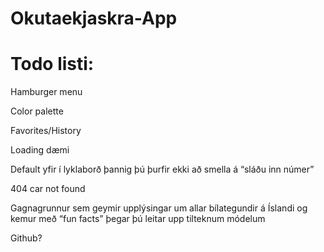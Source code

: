 # Okutaekjaskra-App


# Todo listi:
Hamburger menu

Color palette

Favorites/History

Loading dæmi

Default yfir í lyklaborð þannig þú þurfir ekki að smella á “sláðu inn númer”

404 car not found

Gagnagrunnur sem geymir upplýsingar um allar bílategundir á Íslandi og kemur með “fun facts” þegar þú leitar upp tilteknum módelum

Github?
